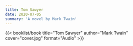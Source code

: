```yaml
---
title: Tom Sawyer
date: 2020-07-05
summary: 'A novel by Mark Twain'
---
```


{{< booklist/book
title="Tom Sawyer"
author="Mark Twain"
cover="cover.jpg"
format="Audio" >}}
